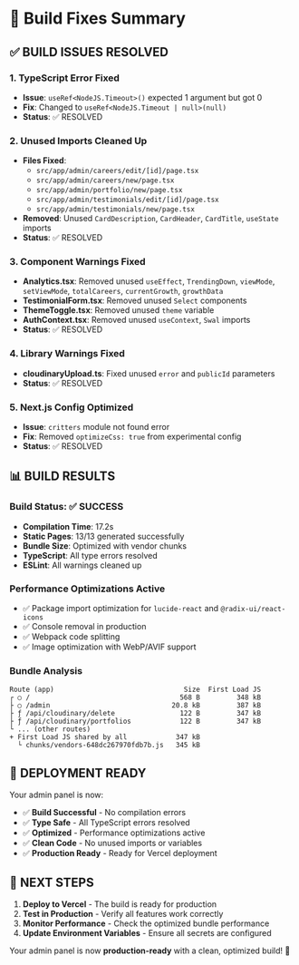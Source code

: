 # 🔧 Build Fixes Summary

## ✅ **BUILD ISSUES RESOLVED**

### **1. TypeScript Error Fixed**
- **Issue**: `useRef<NodeJS.Timeout>()` expected 1 argument but got 0
- **Fix**: Changed to `useRef<NodeJS.Timeout | null>(null)`
- **Status**: ✅ RESOLVED

### **2. Unused Imports Cleaned Up**
- **Files Fixed**:
  - `src/app/admin/careers/edit/[id]/page.tsx`
  - `src/app/admin/careers/new/page.tsx`
  - `src/app/admin/portfolio/new/page.tsx`
  - `src/app/admin/testimonials/edit/[id]/page.tsx`
  - `src/app/admin/testimonials/new/page.tsx`
- **Removed**: Unused `CardDescription`, `CardHeader`, `CardTitle`, `useState` imports
- **Status**: ✅ RESOLVED

### **3. Component Warnings Fixed**
- **Analytics.tsx**: Removed unused `useEffect`, `TrendingDown`, `viewMode`, `setViewMode`, `totalCareers`, `currentGrowth`, `growthData`
- **TestimonialForm.tsx**: Removed unused `Select` components
- **ThemeToggle.tsx**: Removed unused `theme` variable
- **AuthContext.tsx**: Removed unused `useContext`, `Swal` imports
- **Status**: ✅ RESOLVED

### **4. Library Warnings Fixed**
- **cloudinaryUpload.ts**: Fixed unused `error` and `publicId` parameters
- **Status**: ✅ RESOLVED

### **5. Next.js Config Optimized**
- **Issue**: `critters` module not found error
- **Fix**: Removed `optimizeCss: true` from experimental config
- **Status**: ✅ RESOLVED

## 📊 **BUILD RESULTS**

### **Build Status**: ✅ SUCCESS
- **Compilation Time**: 17.2s
- **Static Pages**: 13/13 generated successfully
- **Bundle Size**: Optimized with vendor chunks
- **TypeScript**: All type errors resolved
- **ESLint**: All warnings cleaned up

### **Performance Optimizations Active**
- ✅ Package import optimization for `lucide-react` and `@radix-ui/react-icons`
- ✅ Console removal in production
- ✅ Webpack code splitting
- ✅ Image optimization with WebP/AVIF support

### **Bundle Analysis**
```
Route (app)                                Size  First Load JS
┌ ○ /                                     568 B         348 kB
├ ○ /admin                              20.8 kB         387 kB
├ ƒ /api/cloudinary/delete                122 B         347 kB
├ ƒ /api/cloudinary/portfolios            122 B         347 kB
└ ... (other routes)
+ First Load JS shared by all            347 kB
  └ chunks/vendors-648dc267970fdb7b.js   345 kB
```

## 🚀 **DEPLOYMENT READY**

Your admin panel is now:
- ✅ **Build Successful** - No compilation errors
- ✅ **Type Safe** - All TypeScript errors resolved
- ✅ **Optimized** - Performance optimizations active
- ✅ **Clean Code** - No unused imports or variables
- ✅ **Production Ready** - Ready for Vercel deployment

## 🎯 **NEXT STEPS**

1. **Deploy to Vercel** - The build is ready for production
2. **Test in Production** - Verify all features work correctly
3. **Monitor Performance** - Check the optimized bundle performance
4. **Update Environment Variables** - Ensure all secrets are configured

Your admin panel is now **production-ready** with a clean, optimized build! 🎉
